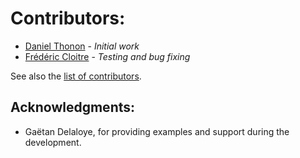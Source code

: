 # Contributors:

- [Daniel Thonon](https://github.com/dthonon) - _Initial work_
- [Frédéric Cloitre](https://github.com/lpofredc) - _Testing and bug fixing_

See also the [list of contributors](https://github.com/dthonon/Client_API_VN/graphs/contributors).

## Acknowledgments:

- Gaëtan Delaloye, for providing examples and support during the development.
